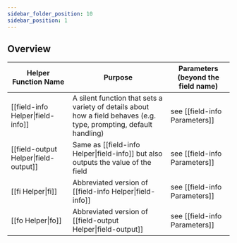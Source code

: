 ```yaml
---
sidebar_folder_position: 10
sidebar_position: 1
---
```


## Overview

| Helper Function Name                  | Purpose                                                                                                             | Parameters (beyond the field name) |
| ------------------------------------- | ------------------------------------------------------------------------------------------------------------------- | ---------------------------------- |
| [[field-info Helper\|field-info]]     | A silent function that sets a variety of details about how a field behaves (e.g. type, prompting, default handling) | see [[field-info Parameters]]      |
| [[field-output Helper\|field-output]] | Same as [[field-info Helper\|field-info]] but also outputs the value of the field                                   | see [[field-info Parameters]]      |
| [[fi Helper\|fi]]                     | Abbreviated version of [[field-info Helper\|field-info]]                                                            | see [[field-info Parameters]]      |
| [[fo Helper\|fo]]                     | Abbreviated version of [[field-output Helper\|field-output]]                                                        | see [[field-info Parameters]]      |



